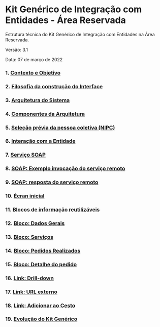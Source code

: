 # Kit Genérico de Integração com Entidades - Área Reservada

Estrutura técnica do Kit Genérico de Integração com Entidades na Área Reservada.

Versão:  3.1

Data:  07 de março de 2022

### 1.	[Contexto e Objetivo](contexto)

### 2.	[Filosofia da construção do Interface](filosofia)

### 3.	[Arquitetura do Sistema](arquitetura-sistema)

### 4.	[Componentes da Arquitetura](componentes)

### 5.	[Seleção prévia da pessoa coletiva (NIPC)](selecao-previa)

### 6.	[Interação com a Entidade](interacao-entidade)

### 7.	[Serviço SOAP](servico-soap)

### 8.	[SOAP: Exemplo invocação do serviço remoto](soap-invocacao)

### 9.	[SOAP: resposta do serviço remoto](soap-resposta)

### 10.	[Écran inicial](ecran-inicial)

### 11.	[Blocos de informação reutilizáveis](blocos-informacao)

### 12.	[Bloco: Dados Gerais](dados-gerais)

### 13.	[Bloco: Serviços](operacoes)

### 14.	[Bloco: Pedidos Realizados](operacoes)

### 15.	[Bloco: Detalhe do pedido](operacoes)

### 16.	[Link: Drill-down](operacoes)

### 17.	[Link: URL externo](operacoes)

### 18.	[Link: Adicionar ao Cesto](operacoes)

### 19.	[Evolução do Kit Genérico](operacoes)